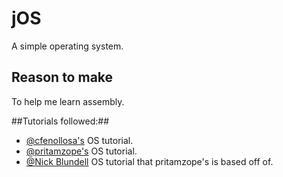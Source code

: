 # jOS
A simple operating system.

## Reason to make
To help me learn assembly.

##Tutorials followed:##
* [@cfenollosa's](https://github.com/cfenollosa/os-tutorial) OS tutorial.
* [@pritamzope's](https://pritamzope.wordpress.com/create-your-own-operating-system/) OS tutorial.
* [@Nick Blundell](http://www.cs.bham.ac.uk/~exr/lectures/opsys/10_11/lectures/os-dev.pdf) OS tutorial that pritamzope's is based off of.
